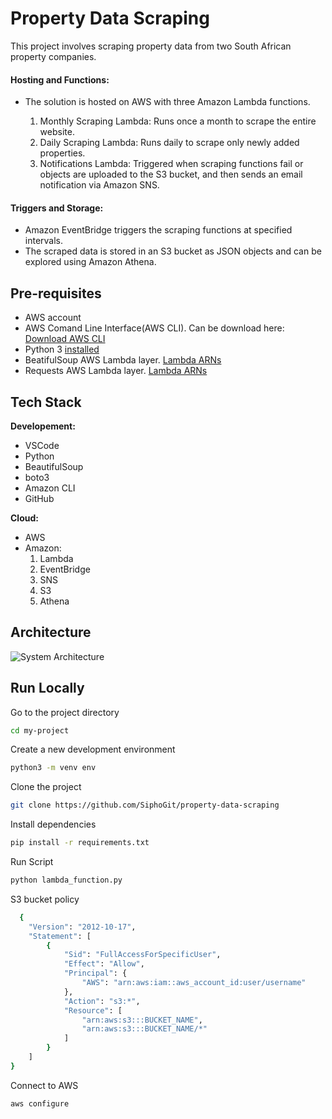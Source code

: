 
# Property Data Scraping

This project involves scraping property data from two South African property companies.

#### Hosting and Functions:

- The solution is hosted on AWS with three Amazon Lambda functions.

    1. Monthly Scraping Lambda: Runs once a month to scrape the entire website.
    2. Daily Scraping Lambda: Runs daily to scrape only newly added properties.
    3. Notifications Lambda: Triggered when scraping functions fail or objects are uploaded to the S3 bucket, and then sends an email notification via Amazon SNS.

#### Triggers and Storage:

- Amazon EventBridge triggers the scraping functions at specified intervals.
- The scraped data is stored in an S3 bucket as JSON objects and can be explored using Amazon Athena.

## Pre-requisites

- AWS account
- AWS Comand Line Interface(AWS CLI). Can be download here: [Download AWS CLI](https://docs.aws.amazon.com/cli/latest/userguide/getting-started-install.html)
- Python 3 [installed](https://www.python.org/downloads/)
- BeatifulSoup AWS Lambda layer. [Lambda ARNs](https://github.com/keithrozario/Klayers?tab=readme-ov-file#list-of-arns)
- Requests AWS Lambda layer. [Lambda ARNs](https://github.com/keithrozario/Klayers?tab=readme-ov-file#list-of-arns)
## Tech Stack

**Developement:** 
- VSCode
- Python
- BeautifulSoup
- boto3
- Amazon CLI
- GitHub

**Cloud:** 
- AWS
- Amazon:
    1. Lambda 
    2. EventBridge
    3. SNS
    4. S3 
    5. Athena

## Architecture

![System Architecture]([images\architeture_diagram.png](https://github.com/SiphoGit/property-data-scraping/blob/main/images/architeture_diagram.png))

## Run Locally

Go to the project directory

```bash
cd my-project
```
Create a new development environment

```bash
python3 -m venv env
```

Clone the project

```bash
git clone https://github.com/SiphoGit/property-data-scraping
```

Install dependencies

```bash
pip install -r requirements.txt
```

Run Script

```bash
python lambda_function.py
```

S3 bucket policy

```bash
  {
    "Version": "2012-10-17",
    "Statement": [
        {
            "Sid": "FullAccessForSpecificUser",
            "Effect": "Allow",
            "Principal": {
                "AWS": "arn:aws:iam::aws_account_id:user/username"
            },
            "Action": "s3:*",
            "Resource": [
                "arn:aws:s3:::BUCKET_NAME",
                "arn:aws:s3:::BUCKET_NAME/*"
            ]
        }
    ]
}
```

Connect to AWS

```bash
aws configure
```
